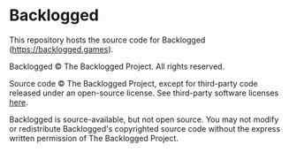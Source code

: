 # Backlogged

This repository hosts the source code for Backlogged (https://backlogged.games).

Backlogged © The Backlogged Project. All rights reserved.

Source code © The Backlogged Project, except for third-party code released under an open-source license. 
See third-party software licenses [here](https://backlogged.games/about/licenses).

Backlogged is source-available, but not open source. You may not modify or redistribute Backlogged's copyrighted source code 
without the express written permission of The Backlogged Project.
